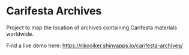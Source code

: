 # Carifesta Archives
 Project to map the location of archives containing Carifesta materials worldwide.
 
 Find a live demo here: https://rjkooiker.shinyapps.io/carifesta-archives/
